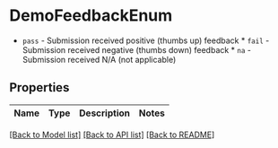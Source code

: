 # DemoFeedbackEnum

* `pass` - Submission received positive (thumbs up) feedback * `fail` - Submission received negative (thumbs down) feedback * `na` - Submission received N/A (not applicable)

## Properties
Name | Type | Description | Notes
------------ | ------------- | ------------- | -------------

[[Back to Model list]](../README.md#documentation-for-models) [[Back to API list]](../README.md#documentation-for-api-endpoints) [[Back to README]](../README.md)


